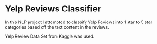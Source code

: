 # Yelp Reviews Classifier

In this NLP project I attempted to classify Yelp Reviews into 1 star to 5 star categories based off the text content in the reviews.

Yelp Review Data Set from Kaggle was used. 
